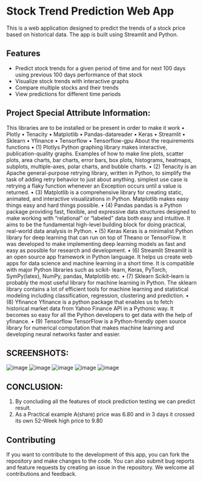 

# Stock Trend Prediction Web App

This is a web application designed to predict the trends of a stock price based on historical data. The app is built using Streamlit and Python.

## Features

* Predict stock trends for a given period of time and for next 100 days using previous 100 days performance of that stock
* Visualize stock trends with interactive graphs
* Compare multiple stocks and their trends
* View predictions for different time periods

## Project Special Attribute Information:
This libraries are to be installed or be present in order to make 
it work
• Plotly
• Tenacity
• Matplotlib
• Pandas-datareader
• Keras
• Streamlit
• Sklearn
• Yfinance
• Tensorflow
• Tensorflow-gpu
About the requirements functions
• (1) Plotlys Python graphing library makes interactive, 
publication-quality graphs. Examples of how to make line 
plots, scatter plots, area charts, bar charts, error bars, box 
plots, histograms, heatmaps, subplots, multiple-axes, polar 
charts, and bubble charts.
• (2) Tenacity is an Apache general-purpose retrying library, 
written in Python, to simplify the task of adding retry 
behavior to just about anything. simplest use case is 
retrying a flaky function whenever an Exception occurs 
until a value is returned.
• (3) Matplotlib is a comprehensive library for creating static, 
animated, and interactive visualizations in Python. 
Matplotlib makes easy things easy and hard things 
possible.
• (4) Pandas pandas is a Python package providing fast, 
flexible, and expressive data structures designed to make 
working with “relational” or “labeled” data both easy and 
intuitive. It aims to be the fundamental high-level building 
block for doing practical, real-world data analysis in 
Python.
• (5) Keras Keras is a minimalist Python library for deep 
learning that can run on top of Theano or TensorFlow. It 
was developed to make implementing deep learning 
models as fast and easy as possible for research and 
development.
• (6) Streamlit Streamlit is an open source app framework in 
Python language. It helps us create web apps for data 
science and machine learning in a short time. It is 
compatible with major Python libraries such as scikit-
learn, Keras, PyTorch, SymPy(latex), NumPy, pandas, 
Matplotlib etc.
• (7) Sklearn Scikit-learn is probably the most useful library 
for machine learning in Python. The sklearn library 
contains a lot of efficient tools for machine learning and 
statistical modeling including classification, regression, 
clustering and prediction.
• (8) Yfinance Yfinance is a python package that enables us 
to fetch historical market data from Yahoo Finance API in a 
Pythonic way. It becomes so easy for all the Python 
developers to get data with the help of yfinance.
• (9) Tensorflow TensorFlow is a Python-friendly open 
source library for numerical computation that makes 
machine learning and developing neural networks faster 
and easier.

## SCREENSHOTS:

![image](https://user-images.githubusercontent.com/86963278/235364960-ef7760d7-507a-4b53-8003-0f6b07887200.png)
![image](https://user-images.githubusercontent.com/86963278/235364974-c61177c4-1d75-40ff-90eb-3ed8eaf2d1bf.png)
![image](https://user-images.githubusercontent.com/86963278/235364991-28c812a4-c58f-4e2d-b7d6-70cebcef367b.png)
![image](https://user-images.githubusercontent.com/86963278/235365005-f1806c96-e772-41c4-b2bc-c944b202a63e.png)
![image](https://user-images.githubusercontent.com/86963278/235365030-836dbea6-975b-4567-b0cb-3f2c3e83f5af.png)

## CONCLUSION:

1. By concluding all the features of stock prediction testing 
we can predict result.
2. As a Practical example A(share) price was 6.80 and in 3 
days it crossed its own 52-Week high price to 9.80

## Contributing

If you want to contribute to the development of this app, you can fork the repository and make changes to the code. You can also submit bug reports and feature requests by creating an issue in the repository. We welcome all contributions and feedback.


